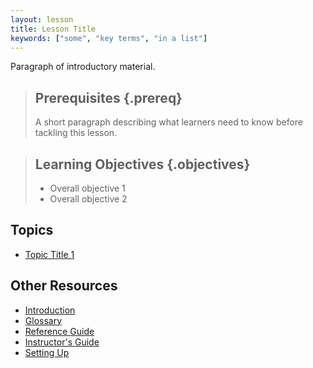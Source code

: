 ```yaml
---
layout: lesson
title: Lesson Title
keywords: ["some", "key terms", "in a list"]
---
```

Paragraph of introductory material.

> ## Prerequisites {.prereq}
>
> A short paragraph describing what learners need to know
> before tackling this lesson.

> ## Learning Objectives {.objectives}
>
> * Overall objective 1
> * Overall objective 2

## Topics

* [Topic Title 1](01-slug.html)

## Other Resources

* [Introduction](intro.html)
* [Glossary](glossary.html)
* [Reference Guide](reference.html)
* [Instructor's Guide](guide.html)
* [Setting Up](http://software-carpentry.org/setup/some-page.html)
